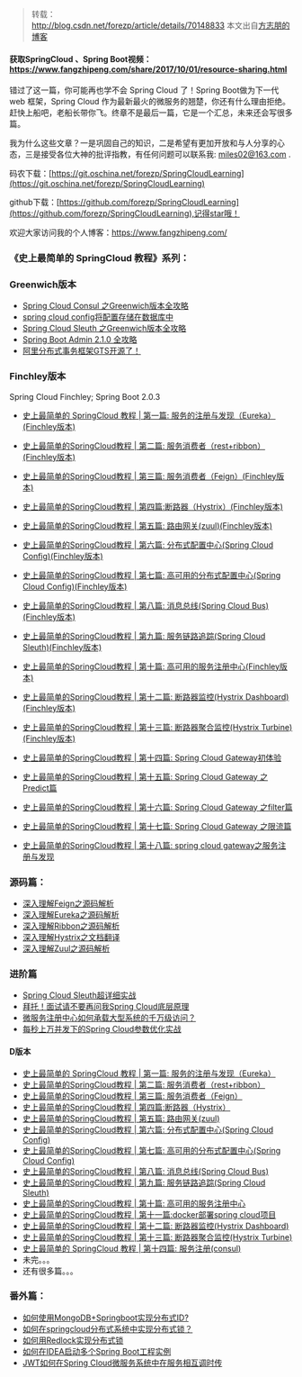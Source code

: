       
>转载：   
> http://blog.csdn.net/forezp/article/details/70148833
> 本文出自[方志朋的博客](http://blog.csdn.net/forezp)
>   

  
#### 获取SpringCloud 、Spring Boot视频：https://www.fangzhipeng.com/share/2017/10/01/resource-sharing.html


错过了这一篇，你可能再也学不会 Spring Cloud 了！Spring Boot做为下一代 web 框架，Spring Cloud 作为最新最火的微服务的翘楚，你还有什么理由拒绝。赶快上船吧，老船长带你飞。终章不是最后一篇，它是一个汇总，未来还会写很多篇。



我为什么这些文章？一是巩固自己的知识，二是希望有更加开放和与人分享的心态，三是接受各位大神的批评指教，有任何问题可以联系我: miles02@163.com .

码农下载：[https://git.oschina.net/forezp/SpringCloudLearning](https://git.oschina.net/forezp/SpringCloudLearning)

github下载：[https://github.com/forezp/SpringCloudLearning](https://github.com/forezp/SpringCloudLearning),记得star哦！

欢迎大家访问我的个人博客：https://www.fangzhipeng.com/

### 《史上最简单的 SpringCloud 教程》系列：
### Greenwich版本 

- [Spring Cloud Consul 之Greenwich版本全攻略](https://blog.csdn.net/forezp/article/details/87273153)
- [spring cloud config将配置存储在数据库中](https://blog.csdn.net/forezp/article/details/87866560)
-  [Spring Cloud Sleuth 之Greenwich版本全攻略](https://blog.csdn.net/forezp/article/details/87075651)
- [Spring Boot Admin 2.1.0 全攻略](https://blog.csdn.net/forezp/article/details/87075651)
-  [阿里分布式事务框架GTS开源了！](https://blog.csdn.net/forezp/article/details/86634907)

### Finchley版本   
Spring Cloud Finchley; Spring Boot 2.0.3   

* [史上最简单的 SpringCloud 教程 | 第一篇: 服务的注册与发现（Eureka）(Finchley版本)](http://blog.csdn.net/forezp/article/details/81040925)
* [史上最简单的SpringCloud教程 | 第二篇: 服务消费者（rest+ribbon）(Finchley版本)](http://blog.csdn.net/forezp/article/details/81040946)
* [史上最简单的SpringCloud教程 | 第三篇: 服务消费者（Feign）(Finchley版本)](http://blog.csdn.net/forezp/article/details/81040965)
* [史上最简单的SpringCloud教程 | 第四篇:断路器（Hystrix）(Finchley版本)](http://blog.csdn.net/forezp/article/details/81040990)
* [ 史上最简单的SpringCloud教程 | 第五篇: 路由网关(zuul)(Finchley版本)](http://blog.csdn.net/forezp/article/details/81041012)
* [史上最简单的SpringCloud教程 | 第六篇: 分布式配置中心(Spring Cloud Config)(Finchley版本)](http://blog.csdn.net/forezp/article/details/81041028)
* [史上最简单的SpringCloud教程 | 第七篇: 高可用的分布式配置中心(Spring Cloud Config)(Finchley版本)](http://blog.csdn.net/forezp/article/details/81041045)
* [史上最简单的SpringCloud教程 | 第八篇: 消息总线(Spring Cloud Bus)(Finchley版本)](http://blog.csdn.net/forezp/article/details/81041062)
* [史上最简单的SpringCloud教程 | 第九篇: 服务链路追踪(Spring Cloud Sleuth)(Finchley版本)](http://blog.csdn.net/forezp/article/details/81041078)
* [史上最简单的SpringCloud教程 | 第十篇: 高可用的服务注册中心(Finchley版本)](http://blog.csdn.net/forezp/article/details/81041101)

* [史上最简单的SpringCloud教程 | 第十二篇: 断路器监控(Hystrix Dashboard)(Finchley版本)](http://blog.csdn.net/forezp/article/details/81041113)
* [史上最简单的SpringCloud教程 | 第十三篇: 断路器聚合监控(Hystrix Turbine)(Finchley版本)](http://blog.csdn.net/forezp/article/details/81041125)
* [史上最简单的SpringCloud教程 | 第十四篇: Spring Cloud Gateway初体验](https://blog.csdn.net/forezp/article/details/83792388)
* [史上最简单的SpringCloud教程 | 第十五篇: Spring Cloud Gateway 之Predict篇](https://blog.csdn.net/forezp/article/details/84926662)
* [史上最简单的SpringCloud教程 | 第十六篇: Spring Cloud Gateway 之filter篇](https://blog.csdn.net/forezp/article/details/85057268)
*  [史上最简单的SpringCloud教程 | 第十七篇: Spring Cloud Gateway 之限流篇](https://blog.csdn.net/forezp/article/details/85081162)
*  [史上最简单的SpringCloud教程 | 第十八篇: spring cloud gateway之服务注册与发现](https://blog.csdn.net/forezp/article/details/85210153)

### 源码篇： 

* [深入理解Feign之源码解析](http://blog.csdn.net/forezp/article/details/73480304)
* [深入理解Eureka之源码解析](http://blog.csdn.net/forezp/article/details/73017664)
* [深入理解Ribbon之源码解析](http://blog.csdn.net/forezp/article/details/74820899)
*  [ 深入理解Hystrix之文档翻译](http://blog.csdn.net/forezp/article/details/75333088)
* [深入理解Zuul之源码解析](http://blog.csdn.net/forezp/article/details/76211680)

### 进阶篇

* [ Spring Cloud Sleuth超详细实战](http://blog.csdn.net/forezp/article/details/76795269)
* [拜托！面试请不要再问我Spring Cloud底层原理](https://blog.csdn.net/forezp/article/details/83999882)
*  [微服务注册中心如何承载大型系统的千万级访问？](https://blog.csdn.net/forezp/article/details/83999947)
*  [每秒上万并发下的Spring Cloud参数优化实战](https://blog.csdn.net/forezp/article/details/83999975)


#### D版本

* [史上最简单的 SpringCloud 教程 | 第一篇: 服务的注册与发现（Eureka）](http://blog.csdn.net/forezp/article/details/69696915)
* [史上最简单的SpringCloud教程 | 第二篇: 服务消费者（rest+ribbon）](http://blog.csdn.net/forezp/article/details/69788938)
* [史上最简单的SpringCloud教程 | 第三篇: 服务消费者（Feign）](http://blog.csdn.net/forezp/article/details/69808079)
* [史上最简单的SpringCloud教程 | 第四篇:断路器（Hystrix）](http://blog.csdn.net/forezp/article/details/69934399)
* [ 史上最简单的SpringCloud教程 | 第五篇: 路由网关(zuul)](http://blog.csdn.net/forezp/article/details/69939114)
* [史上最简单的SpringCloud教程 | 第六篇: 分布式配置中心(Spring Cloud Config)](http://blog.csdn.net/forezp/article/details/70037291)
* [史上最简单的SpringCloud教程 | 第七篇: 高可用的分布式配置中心(Spring Cloud Config)](http://blog.csdn.net/forezp/article/details/70037513)
* [史上最简单的SpringCloud教程 | 第八篇: 消息总线(Spring Cloud Bus)](http://blog.csdn.net/forezp/article/details/70148235)
* [史上最简单的SpringCloud教程 | 第九篇: 服务链路追踪(Spring Cloud Sleuth)](http://blog.csdn.net/forezp/article/details/70162074)
* [史上最简单的SpringCloud教程 | 第十篇: 高可用的服务注册中心](http://blog.csdn.net/forezp/article/details/70183572)
* [史上最简单的SpringCloud教程 | 第十一篇:docker部署spring cloud项目](http://blog.csdn.net/forezp/article/details/70198649)
* [史上最简单的SpringCloud教程 | 第十二篇: 断路器监控(Hystrix Dashboard)](http://blog.csdn.net/forezp/article/details/70217283)
* [史上最简单的SpringCloud教程 | 第十三篇: 断路器聚合监控(Hystrix Turbine)](http://blog.csdn.net/forezp/article/details/70233227)
* [ 史上最简单的 SpringCloud 教程 | 第十四篇: 服务注册(consul)](http://blog.csdn.net/forezp/article/details/70245644)
*  未完。。。
*  还有很多篇。。。
 
### 番外篇：

* [如何使用MongoDB+Springboot实现分布式ID?](http://blog.csdn.net/forezp/article/details/69056017)
* [ 如何在springcloud分布式系统中实现分布式锁？](http://blog.csdn.net/forezp/article/details/68957681)
* [ 如何用Redlock实现分布式锁](http://blog.csdn.net/forezp/article/details/70305336)
* [ 如何在IDEA启动多个Spring Boot工程实例](http://blog.csdn.net/forezp/article/details/76408139)
* [ JWT如何在Spring Cloud微服务系统中在服务相互调时传](http://blog.csdn.net/forezp/article/details/78676036)

           
